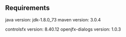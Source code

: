 Requirements
-------------

java version: jdk-1.8.0_73
maven version:  3.0.4

controlsfx version: 8.40.12
openjfx-dialogs version: 1.0.3